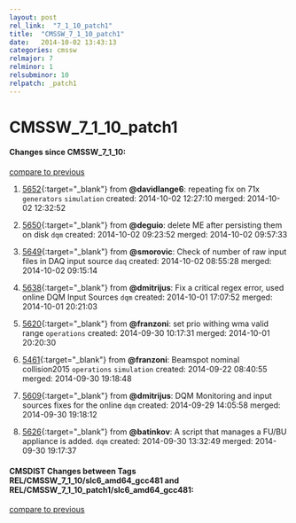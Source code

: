 ```yaml
---
layout: post
rel_link:  "7_1_10_patch1"
title:  "CMSSW_7_1_10_patch1"
date:   2014-10-02 13:43:13
categories: cmssw
relmajor: 7
relminor: 1
relsubminor: 10
relpatch: _patch1
---
```


# CMSSW_7_1_10_patch1
#### Changes since CMSSW_7_1_10:

[compare to previous](https://github.com/cms-sw/cmssw/compare/CMSSW_7_1_10...CMSSW_7_1_10_patch1)



1. [5652](http://github.com/cms-sw/cmssw/pull/5652){:target="_blank"}  from **@davidlange6**: repeating fix on 71x `generators`  `simulation`  created: 2014-10-02 12:27:10 merged: 2014-10-02 12:32:52

2. [5650](http://github.com/cms-sw/cmssw/pull/5650){:target="_blank"}  from **@deguio**: delete ME after persisting them on disk `dqm`  created: 2014-10-02 09:23:52 merged: 2014-10-02 09:57:33

3. [5649](http://github.com/cms-sw/cmssw/pull/5649){:target="_blank"}  from **@smorovic**: Check of number of raw input files in DAQ input source `daq`  created: 2014-10-02 08:55:28 merged: 2014-10-02 09:15:14

4. [5638](http://github.com/cms-sw/cmssw/pull/5638){:target="_blank"}  from **@dmitrijus**: Fix a critical regex error, used online DQM Input Sources `dqm`  created: 2014-10-01 17:07:52 merged: 2014-10-01 20:21:03

5. [5620](http://github.com/cms-sw/cmssw/pull/5620){:target="_blank"}  from **@franzoni**: set prio withing wma valid range `operations`  created: 2014-09-30 10:17:31 merged: 2014-10-01 20:20:30

6. [5461](http://github.com/cms-sw/cmssw/pull/5461){:target="_blank"}  from **@franzoni**: Beamspot nominal collision2015 `operations`  `simulation`  created: 2014-09-22 08:40:55 merged: 2014-09-30 19:18:48

7. [5609](http://github.com/cms-sw/cmssw/pull/5609){:target="_blank"}  from **@dmitrijus**: DQM Monitoring and input sources fixes for the online `dqm`  created: 2014-09-29 14:05:58 merged: 2014-09-30 19:18:12

8. [5626](http://github.com/cms-sw/cmssw/pull/5626){:target="_blank"}  from **@batinkov**: A script that manages a FU/BU appliance is added. `dqm`  created: 2014-09-30 13:32:49 merged: 2014-09-30 19:17:37

#### CMSDIST Changes between Tags REL/CMSSW_7_1_10/slc6_amd64_gcc481 and REL/CMSSW_7_1_10_patch1/slc6_amd64_gcc481:

[compare to previous](https://github.com/cms-sw/cmsdist/compare/REL/CMSSW_7_1_10/slc6_amd64_gcc481...REL/CMSSW_7_1_10_patch1/slc6_amd64_gcc481)


